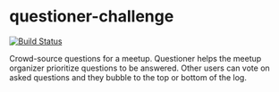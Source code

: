 # questioner-challenge

[![Build Status](https://travis-ci.com/frankhn/questioner-challenge.svg?branch=develop)](https://travis-ci.com/frankhn/questioner-challenge)

 Crowd-source questions for a meetup. Questioner helps the meetup organizer prioritize questions to be answered. Other users can vote on asked questions and they bubble to the top or bottom of the log.
